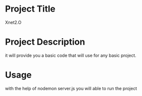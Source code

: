 # Project Title

Xnet2.O

# Project Description

it will provide you a basic code that will use for any basic project.

# Usage

with the help of nodemon server.js you will able to run the project





